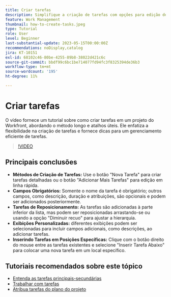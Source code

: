 ```yaml
---
title: Criar tarefas
description: Simplifique a criação de tarefas com opções para edição detalhada ou em linha, reposicionamento flexível, exibições personalizadas para campos adicionais e posicionamento específico, como usar "Inserir tarefa abaixo" no Workfront.
feature: Work Management
thumbnail: how-to-create-tasks.jpeg
type: Tutorial
role: User
level: Beginner
last-substantial-update: 2023-05-15T00:00:00Z
recommendations: noDisplay,catalog
jira: KT-10151
exl-id: 68102c46-80be-4255-89b8-38022d421c6c
source-git-commit: bbdf99c6bc1be714077fd94fc3f8325394de36b3
workflow-type: tm+mt
source-wordcount: '195'
ht-degree: 11%

---
```


# Criar tarefas

O vídeo fornece um tutorial sobre como criar tarefas em um projeto do Workfront, abordando o método longo e atalhos úteis. Ele enfatiza a flexibilidade na criação de tarefas e fornece dicas para um gerenciamento eficiente de tarefas.


>[!VIDEO](https://video.tv.adobe.com/v/3419372/?quality=12&learn=on&enablevpops=1)

## Principais conclusões

* **Métodos de Criação de Tarefas:** Use o botão &quot;Nova Tarefa&quot; para criar tarefas detalhadas ou o botão &quot;Adicionar Mais Tarefas&quot; para edição em linha rápida.
* **Campos Obrigatórios:** &#x200B;Somente o nome da tarefa é obrigatório; outros campos, como descrição, duração e atribuições, são opcionais e podem ser adicionados posteriormente. &#x200B;
* **Tarefas de Reposicionamento:** &#x200B;As tarefas são adicionadas à parte inferior da lista, mas podem ser reposicionadas arrastando-se ou usando a opção &quot;Diminuir recuo&quot; para ajustar a hierarquia.
* **Exibições Personalizadas:** diferentes exibições podem ser selecionadas para incluir campos adicionais, como descrições, ao adicionar tarefas. &#x200B;
* **Inserindo Tarefas em Posições Específicas:** &#x200B;Clique com o botão direito do mouse entre as tarefas existentes e selecione &quot;Inserir Tarefa Abaixo&quot; para colocar uma nova tarefa em um local específico.


## Tutoriais recomendados sobre este tópico

* [Entenda as tarefas principais-secundárias](/help/manage-work/tasks/understand-parent-child-tasks.md)
* [Trabalhar com tarefas](/help/manage-work/tasks/work-with-tasks.md)
* [Atribua tarefas do plano do projeto](/help/manage-work/tasks/assign-tasks-from-the-project-plan.md)
